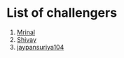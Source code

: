 # List of challengers
1. [Mrinal](https://github.com/mrinal1224)
2. [Shivay](https://github.com/shivaylamba)
2. [jaypansuriya104](https://github.com/jaypansuriya104)
